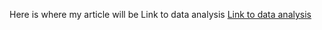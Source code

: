 Here is where my article will be
Link to data analysis 
[Link to data analysis](https://github.com/marseguram/J296-Final-Project-Mar-Segura/blob/main/README.md)
